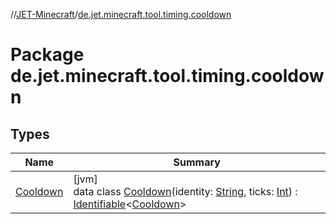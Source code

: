 //[JET-Minecraft](../../index.md)/[de.jet.minecraft.tool.timing.cooldown](index.md)

# Package de.jet.minecraft.tool.timing.cooldown

## Types

| Name | Summary |
|---|---|
| [Cooldown](-cooldown/index.md) | [jvm]<br>data class [Cooldown](-cooldown/index.md)(identity: [String](https://kotlinlang.org/api/latest/jvm/stdlib/kotlin/-string/index.html), ticks: [Int](https://kotlinlang.org/api/latest/jvm/stdlib/kotlin/-int/index.html)) : [Identifiable](../../../JET-Native/-j-e-t--native/de.jet.library.tool.smart.identification/-identifiable/index.md)&lt;[Cooldown](-cooldown/index.md)&gt; |
